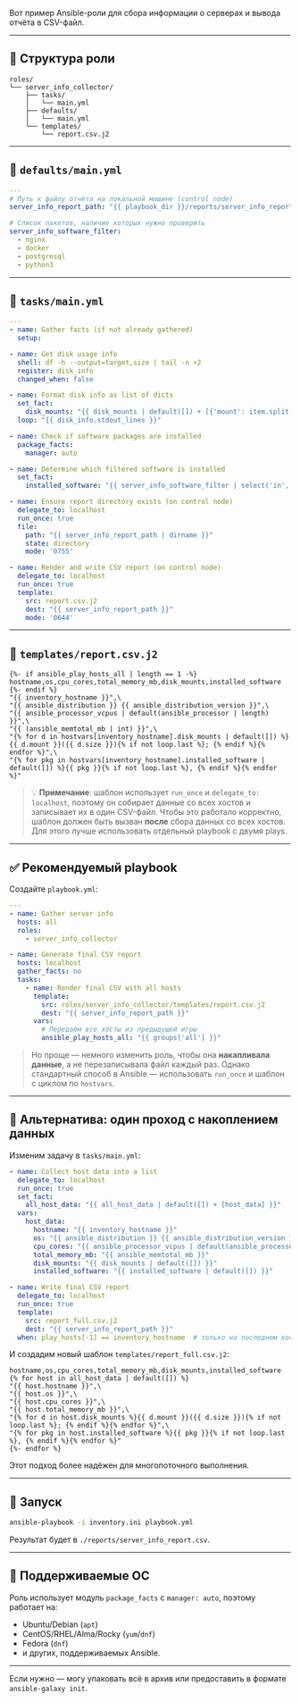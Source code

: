 Вот пример Ansible-роли для сбора информации о серверах и вывода отчёта в CSV-файл.

---

## 📁 Структура роли

```
roles/
└── server_info_collector/
    ├── tasks/
    │   └── main.yml
    ├── defaults/
    │   └── main.yml
    └── templates/
        └── report.csv.j2
```

---

## 📄 `defaults/main.yml`

```yaml
---
# Путь к файлу отчёта на локальной машине (control node)
server_info_report_path: "{{ playbook_dir }}/reports/server_info_report.csv"

# Список пакетов, наличие которых нужно проверить
server_info_software_filter:
  - nginx
  - docker
  - postgresql
  - python3
```

---

## 📄 `tasks/main.yml`

```yaml
---
- name: Gather facts (if not already gathered)
  setup:

- name: Get disk usage info
  shell: df -h --output=target,size | tail -n +2
  register: disk_info
  changed_when: false

- name: Format disk info as list of dicts
  set_fact:
    disk_mounts: "{{ disk_mounts | default([]) + [{'mount': item.split()[-1], 'size': item.split()[0]}] }}"
  loop: "{{ disk_info.stdout_lines }}"

- name: Check if software packages are installed
  package_facts:
    manager: auto

- name: Determine which filtered software is installed
  set_fact:
    installed_software: "{{ server_info_software_filter | select('in', ansible_facts.packages.keys()) | list }}"

- name: Ensure report directory exists (on control node)
  delegate_to: localhost
  run_once: true
  file:
    path: "{{ server_info_report_path | dirname }}"
    state: directory
    mode: '0755'

- name: Render and write CSV report (on control node)
  delegate_to: localhost
  run_once: true
  template:
    src: report.csv.j2
    dest: "{{ server_info_report_path }}"
    mode: '0644'
```

---

## 📄 `templates/report.csv.j2`

```jinja2
{%- if ansible_play_hosts_all | length == 1 -%}
hostname,os,cpu_cores,total_memory_mb,disk_mounts,installed_software
{%- endif %}
"{{ inventory_hostname }}",\
"{{ ansible_distribution }} {{ ansible_distribution_version }}",\
"{{ ansible_processor_vcpus | default(ansible_processor | length) }}",\
"{{ (ansible_memtotal_mb | int) }}",\
"{% for d in hostvars[inventory_hostname].disk_mounts | default([]) %}{{ d.mount }}({{ d.size }}){% if not loop.last %}; {% endif %}{% endfor %}",\
"{% for pkg in hostvars[inventory_hostname].installed_software | default([]) %}{{ pkg }}{% if not loop.last %}, {% endif %}{% endfor %}"
```

> 💡 **Примечание**: шаблон использует `run_once` и `delegate_to: localhost`, поэтому он собирает данные со всех хостов и записывает их в один CSV-файл. Чтобы это работало корректно, шаблон должен быть вызван **после** сбора данных со всех хостов. Для этого лучше использовать отдельный playbook с двумя plays.

---

## ✅ Рекомендуемый playbook

Создайте `playbook.yml`:

```yaml
---
- name: Gather server info
  hosts: all
  roles:
    - server_info_collector

- name: Generate final CSV report
  hosts: localhost
  gather_facts: no
  tasks:
    - name: Render final CSV with all hosts
      template:
        src: roles/server_info_collector/templates/report.csv.j2
        dest: "{{ server_info_report_path }}"
      vars:
        # Передаём все хосты из предыдущей игры
        ansible_play_hosts_all: "{{ groups['all'] }}"
```

> Но проще — немного изменить роль, чтобы она **накапливала данные**, а не перезаписывала файл каждый раз. Однако стандартный способ в Ansible — использовать `run_once` и шаблон с циклом по `hostvars`.

---

## 🔁 Альтернатива: один проход с накоплением данных

Изменим задачу в `tasks/main.yml`:

```yaml
- name: Collect host data into a list
  delegate_to: localhost
  run_once: true
  set_fact:
    all_host_data: "{{ all_host_data | default([]) + [host_data] }}"
  vars:
    host_data:
      hostname: "{{ inventory_hostname }}"
      os: "{{ ansible_distribution }} {{ ansible_distribution_version }}"
      cpu_cores: "{{ ansible_processor_vcpus | default(ansible_processor | length) }}"
      total_memory_mb: "{{ ansible_memtotal_mb }}"
      disk_mounts: "{{ disk_mounts | default([]) }}"
      installed_software: "{{ installed_software | default([]) }}"

- name: Write final CSV report
  delegate_to: localhost
  run_once: true
  template:
    src: report_full.csv.j2
    dest: "{{ server_info_report_path }}"
  when: play_hosts[-1] == inventory_hostname  # только на последнем хосте
```

И создадим новый шаблон `templates/report_full.csv.j2`:

```jinja2
hostname,os,cpu_cores,total_memory_mb,disk_mounts,installed_software
{% for host in all_host_data | default([]) %}
"{{ host.hostname }}",\
"{{ host.os }}",\
"{{ host.cpu_cores }}",\
"{{ host.total_memory_mb }}",\
"{% for d in host.disk_mounts %}{{ d.mount }}({{ d.size }}){% if not loop.last %}; {% endif %}{% endfor %}",\
"{% for pkg in host.installed_software %}{{ pkg }}{% if not loop.last %}, {% endif %}{% endfor %}"
{%- endfor %}
```

Этот подход более надёжен для многопоточного выполнения.

---

## 🧪 Запуск

```bash
ansible-playbook -i inventory.ini playbook.yml
```

Результат будет в `./reports/server_info_report.csv`.

---

## 📌 Поддерживаемые ОС

Роль использует модуль `package_facts` с `manager: auto`, поэтому работает на:
- Ubuntu/Debian (`apt`)
- CentOS/RHEL/Alma/Rocky (`yum`/`dnf`)
- Fedora (`dnf`)
- и других, поддерживаемых Ansible.

---

Если нужно — могу упаковать всё в архив или предоставить в формате `ansible-galaxy init`.
